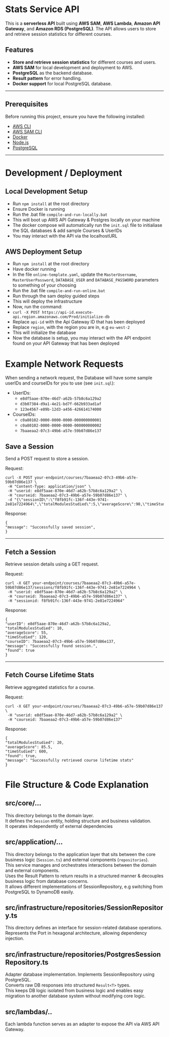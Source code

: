 # Stats Service API

This is a **serverless API** built using **AWS SAM**, **AWS Lambda**, **Amazon API Gateway**, and **Amazon RDS (PostgreSQL)**. The API allows users to store and retrieve session statistics for different courses.

## Features

- **Store and retrieve session statistics** for different courses and users.
- **AWS SAM** for local development and deployment to AWS.
- **PostgreSQL** as the backend database.
- **Result pattern** for error handling.
- **Docker support** for local PostgreSQL database.

---

## Prerequisites

Before running this project, ensure you have the following installed:

- [AWS CLI](https://aws.amazon.com/cli/)
- [AWS SAM CLI](https://docs.aws.amazon.com/serverless-application-model/latest/developerguide/install-sam-cli.html)
- [Docker](https://www.docker.com/)
- [Node.js](https://nodejs.org/)
- [PostgreSQL](https://www.postgresql.org/)

---

# Development / Deployment

## Local Development Setup

- Run `npm install` at the root directory
- Ensure Docker is running
- Run the .bat file `compile-and-run-locally.bat`
- This will boot up AWS API Gateway & Postgres locally on your machine
- The docker compose will automatically run the `init.sql` file to initialiase the SQL databases & add sample Courses & UserIDs
- You may interact with the API via the localhostURL

## AWS Deployment Setup

- Run `npm install` at the root directory
- Have docker running
- In the file `online-template.yaml`, update the `MasterUsername`, `MasterUserPassword`, `DATABASE_USER` and `DATABASE_PASSWORD` parameters to something of your choosing
- Run the .bat file `compile-and-run-online.bat`
- Run through the sam deploy guided steps
- This will deploy the infrastructure
- Now, run the command:
- `curl -X POST https://api-id.execute-api.region.amazonaws.com/Prod/initialize-db`
- Replace `api-id` with the Api Gateway ID that has been deployed
- Replace `region`, with the region you are in, e.g `eu-west-2`
- This will initialize the database
- Now the database is setup, you may interact with the API endpoint found on your API Gateway that has been deployed

# Example Network Requests

When sending a network request, the Database will have some sample userIDs and courseIDs for you to use (see `init.sql`):

- UserIDs:
  - `e8df5aae-870e-46d7-a62b-57b8c6a129a2`
  - `d3b07384-d9a1-4e21-bd7f-662b933ad1af`
  - `123e4567-e89b-12d3-a456-426614174000`
- CourseIDs:
  - `c0a80102-0000-0000-0000-000000000001`
  - `c0a80102-0000-0000-0000-000000000002`
  - `7baaeaa2-07c3-49b6-a57e-59b07d86e137`

## Save a Session

Send a POST request to store a session.

Request:

```
curl -X POST your-endpoint/courses/7baaeaa2-07c3-49b6-a57e-59b07d86e137 \
 -H "Content-Type: application/json" \
 -H "userid: e8df5aae-870e-46d7-a62b-57b8c6a129a2" \
 -H "courseid: 7baaeaa2-07c3-49b6-a57e-59b07d86e137" \
 -d "{\"sessionID\":\"f8fb91fc-136f-443e-9741-2e81e7224964\",\"totalModulesStudied\":5,\"averageScore\":90,\"timeStudied\":120}"
```

Response:

```
{
"message": "Successfully saved session",
}
```

---

## Fetch a Session

Retrieve session details using a GET request.

Request:

```
curl -X GET your-endpoint/courses/7baaeaa2-07c3-49b6-a57e-59b07d86e137/sessions/f8fb91fc-136f-443e-9741-2e81e7224964 \
 -H "userid: e8df5aae-870e-46d7-a62b-57b8c6a129a2" \
 -H "courseid: 7baaeaa2-07c3-49b6-a57e-59b07d86e137" \
 -H "sessionid: f8fb91fc-136f-443e-9741-2e81e7224964"
```

Response:

```
{
"userID": e8df5aae-870e-46d7-a62b-57b8c6a129a2,
"totalModulesStudied": 10,
"averageScore": 55,
"timeStudied": 120,
"courseID": 7baaeaa2-07c3-49b6-a57e-59b07d86e137,
"message": "Successfully found session.",
"found": true
}
```

---

## Fetch Course Lifetime Stats

Retrieve aggregated statistics for a course.

Request:

```
curl -X GET your-endpoint/courses/7baaeaa2-07c3-49b6-a57e-59b07d86e137 \
 -H "userid: e8df5aae-870e-46d7-a62b-57b8c6a129a2" \
 -H "courseid: 7baaeaa2-07c3-49b6-a57e-59b07d86e137"
```

Response:

```
{
"totalModulesStudied": 20,
"averageScore": 85.5,
"timeStudied": 600,
"found": true,
"message": "Successfully retrieved course lifetime stats"
}
```

# File Structure & Code Explanation

## src/core/...

This directory belongs to the domain layer.<br>
It defines the `Session` entity, holding structure and business validation.<br>
It operates independently of external dependencies<br>

## src/application/...

This directory belongs to the application layer that sits between the core business logic (`Session.ts`) and external components (`repositories`).<br>
This service manages and orchestrates interactions between the domain and external components.<br>
Uses the Result Pattern to return results in a structured manner & decouples business logic from database concerns.<br>
It allows different implementations of SessionRepository, e.g switching from PostgreSQL to DynamoDB easily.<br>

## src/infrastructure/repositories/SessionRepository.ts

This directory defines an interface for session-related database operations.<br>
Represents the Port in hexagonal architecture, allowing dependency injection.<br>

## src/infrastructure/repositories/PostgresSessionRepository.ts

Adapter database implementation. Implements SessionRepository using PostgreSQL.<br>
Converts raw DB responses into structured `Result<T>` types.<br>
This keeps DB logic isolated from business logic and enables easy migration to another database system without modifying core logic.<br>

## src/lambdas/..

Each lambda function serves as an adapter to expose the API via AWS API Gateway.
